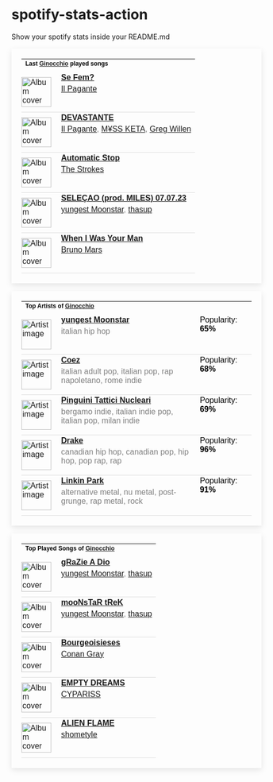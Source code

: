 # spotify-stats-action
Show your spotify stats inside your README.md

<!-- BEGIN SPOTIFY STATS: LAST PLAYED SONGS -->
<table style="border: none; padding: 20px; box-shadow: 0px 4px 12px rgba(0, 0, 0, 0.1); max-width: 100%; font-family: Arial, sans-serif;">
  <tr>
    <td colspan="3" style="padding-bottom: 10px;">
      <h4 style="margin: 0; font-size: 12px; color: black;">Last <a href="https://open.spotify.com/user/giuliotognetto00">Ginocchio</a> played songs</h4>
    </td>
  </tr>

  <!-- Begin song rows -->
  
  <tr style="border-bottom: 1px solid #ddd;">
    <td style="padding: 10px 10px 10px 0;">
      <img src="https://i.scdn.co/image/ab67616d0000b273ceaeb9d72a6398f943ca9ad8" href="https://open.spotify.com/track/4zvvPtGLxBFKvkQZdrR7N6" alt="Album cover" style="width: 60px; height: 60px;">
    </td>
    <td style="vertical-align: top; padding-left: 10px;">
      <p style="margin: 0; color: black;"><a href="https://open.spotify.com/track/4zvvPtGLxBFKvkQZdrR7N6"><strong>Se Fem?</strong></a></p>
      <p style="margin: 5px 0 0 0; color: grey;"><a href="https://open.spotify.com/artist/1vKXVGgIDP1XXZX4Tehjtn">Il Pagante</a></p>
    </td>
  </tr>
  
  <tr style="border-bottom: 1px solid #ddd;">
    <td style="padding: 10px 10px 10px 0;">
      <img src="https://i.scdn.co/image/ab67616d0000b273ceaeb9d72a6398f943ca9ad8" href="https://open.spotify.com/track/5zn8ZYHtLtbwaMF9ObwL8A" alt="Album cover" style="width: 60px; height: 60px;">
    </td>
    <td style="vertical-align: top; padding-left: 10px;">
      <p style="margin: 0; color: black;"><a href="https://open.spotify.com/track/5zn8ZYHtLtbwaMF9ObwL8A"><strong>DEVASTANTE</strong></a></p>
      <p style="margin: 5px 0 0 0; color: grey;"><a href="https://open.spotify.com/artist/1vKXVGgIDP1XXZX4Tehjtn">Il Pagante</a>, <a href="https://open.spotify.com/artist/594PwrFy2mmLueuUwUgoCM">M¥SS KETA</a>, <a href="https://open.spotify.com/artist/51ltJZ6rB893AdzgCxSOV3">Greg Willen</a></p>
    </td>
  </tr>
  
  <tr style="border-bottom: 1px solid #ddd;">
    <td style="padding: 10px 10px 10px 0;">
      <img src="https://i.scdn.co/image/ab67616d0000b2730f35726025e0f025da4c688f" href="https://open.spotify.com/track/6DUKQUhWqUySYngLXLNwP2" alt="Album cover" style="width: 60px; height: 60px;">
    </td>
    <td style="vertical-align: top; padding-left: 10px;">
      <p style="margin: 0; color: black;"><a href="https://open.spotify.com/track/6DUKQUhWqUySYngLXLNwP2"><strong>Automatic Stop</strong></a></p>
      <p style="margin: 5px 0 0 0; color: grey;"><a href="https://open.spotify.com/artist/0epOFNiUfyON9EYx7Tpr6V">The Strokes</a></p>
    </td>
  </tr>
  
  <tr style="border-bottom: 1px solid #ddd;">
    <td style="padding: 10px 10px 10px 0;">
      <img src="https://i.scdn.co/image/ab67616d0000b273f6da146e4b29f6cb182c6a72" href="https://open.spotify.com/track/3KpTCr0S7IGxGX7hLLX69z" alt="Album cover" style="width: 60px; height: 60px;">
    </td>
    <td style="vertical-align: top; padding-left: 10px;">
      <p style="margin: 0; color: black;"><a href="https://open.spotify.com/track/3KpTCr0S7IGxGX7hLLX69z"><strong>SELEÇAO (prod. MILES) 07.07.23</strong></a></p>
      <p style="margin: 5px 0 0 0; color: grey;"><a href="https://open.spotify.com/artist/3l9OOqBvHs4SM91bWqtaQb">yungest Moonstar</a>, <a href="https://open.spotify.com/artist/19i93sA0D7yS9dYoVNBqAA">thasup</a></p>
    </td>
  </tr>
  
  <tr style="border-bottom: 1px solid #ddd;">
    <td style="padding: 10px 10px 10px 0;">
      <img src="https://i.scdn.co/image/ab67616d0000b273926f43e7cce571e62720fd46" href="https://open.spotify.com/track/0nJW01T7XtvILxQgC5J7Wh" alt="Album cover" style="width: 60px; height: 60px;">
    </td>
    <td style="vertical-align: top; padding-left: 10px;">
      <p style="margin: 0; color: black;"><a href="https://open.spotify.com/track/0nJW01T7XtvILxQgC5J7Wh"><strong>When I Was Your Man</strong></a></p>
      <p style="margin: 5px 0 0 0; color: grey;"><a href="https://open.spotify.com/artist/0du5cEVh5yTK9QJze8zA0C">Bruno Mars</a></p>
    </td>
  </tr>
  
  <!-- End song rows -->
</table>
<!-- END SPOTIFY STATS: LAST PLAYED SONGS -->

<!-- BEGIN SPOTIFY STATS: TOP ARTISTS -->
<table style="border: none; padding: 20px; box-shadow: 0px 4px 12px rgba(0, 0, 0, 0.1); max-width: 100%; font-family: Arial, sans-serif;">
  <tr>
    <td colspan="3" style="padding-bottom: 10px;">
      <h4 style="margin: 0; font-size: 12px; color: black;">Top Artists of <a href="https://open.spotify.com/user/giuliotognetto00">Ginocchio</a></h4>
    </td>
  </tr>

  <!-- Begin artist rows -->
  
  <tr style="border-bottom: 1px solid #ddd;">
    <td style="padding: 10px 10px 10px 0;">
      <img src="https://i.scdn.co/image/ab67616d0000b2733e97097d544a704eb344cbe4" href="https://open.spotify.com/artist/3l9OOqBvHs4SM91bWqtaQb" alt="Artist image" style="width: 60px; height: 60px;">
    </td>
    <td style="vertical-align: top; padding-left: 10px;">
      <p style="margin: 0; color: black;"><a href="https://open.spotify.com/artist/3l9OOqBvHs4SM91bWqtaQb"><strong>yungest Moonstar</strong></a></p>
      <p style="margin: 5px 0 0 0; color: grey;">italian hip hop</p>
    </td>
    <td style="vertical-align: top; padding-left: 10px;">
      <p style="margin: 0; color: black;">Popularity: <strong>65%</strong></p>
    </td>
  </tr>
  
  <tr style="border-bottom: 1px solid #ddd;">
    <td style="padding: 10px 10px 10px 0;">
      <img src="https://i.scdn.co/image/ab6761610000e5eb8044505721270eb00050b188" href="https://open.spotify.com/artist/5dXlc7MnpaTeUIsHLVe3n4" alt="Artist image" style="width: 60px; height: 60px;">
    </td>
    <td style="vertical-align: top; padding-left: 10px;">
      <p style="margin: 0; color: black;"><a href="https://open.spotify.com/artist/5dXlc7MnpaTeUIsHLVe3n4"><strong>Coez</strong></a></p>
      <p style="margin: 5px 0 0 0; color: grey;">italian adult pop, italian pop, rap napoletano, rome indie</p>
    </td>
    <td style="vertical-align: top; padding-left: 10px;">
      <p style="margin: 0; color: black;">Popularity: <strong>68%</strong></p>
    </td>
  </tr>
  
  <tr style="border-bottom: 1px solid #ddd;">
    <td style="padding: 10px 10px 10px 0;">
      <img src="https://i.scdn.co/image/ab6761610000e5eb3b96cd66c6bf065f7b773a33" href="https://open.spotify.com/artist/6RdcIWVKYYzNzjQRd3oyHS" alt="Artist image" style="width: 60px; height: 60px;">
    </td>
    <td style="vertical-align: top; padding-left: 10px;">
      <p style="margin: 0; color: black;"><a href="https://open.spotify.com/artist/6RdcIWVKYYzNzjQRd3oyHS"><strong>Pinguini Tattici Nucleari</strong></a></p>
      <p style="margin: 5px 0 0 0; color: grey;">bergamo indie, italian indie pop, italian pop, milan indie</p>
    </td>
    <td style="vertical-align: top; padding-left: 10px;">
      <p style="margin: 0; color: black;">Popularity: <strong>69%</strong></p>
    </td>
  </tr>
  
  <tr style="border-bottom: 1px solid #ddd;">
    <td style="padding: 10px 10px 10px 0;">
      <img src="https://i.scdn.co/image/ab6761610000e5eb4293385d324db8558179afd9" href="https://open.spotify.com/artist/3TVXtAsR1Inumwj472S9r4" alt="Artist image" style="width: 60px; height: 60px;">
    </td>
    <td style="vertical-align: top; padding-left: 10px;">
      <p style="margin: 0; color: black;"><a href="https://open.spotify.com/artist/3TVXtAsR1Inumwj472S9r4"><strong>Drake</strong></a></p>
      <p style="margin: 5px 0 0 0; color: grey;">canadian hip hop, canadian pop, hip hop, pop rap, rap</p>
    </td>
    <td style="vertical-align: top; padding-left: 10px;">
      <p style="margin: 0; color: black;">Popularity: <strong>96%</strong></p>
    </td>
  </tr>
  
  <tr style="border-bottom: 1px solid #ddd;">
    <td style="padding: 10px 10px 10px 0;">
      <img src="https://i.scdn.co/image/ab6761610000e5ebb879fb76928dc28e9ecc7c2f" href="https://open.spotify.com/artist/6XyY86QOPPrYVGvF9ch6wz" alt="Artist image" style="width: 60px; height: 60px;">
    </td>
    <td style="vertical-align: top; padding-left: 10px;">
      <p style="margin: 0; color: black;"><a href="https://open.spotify.com/artist/6XyY86QOPPrYVGvF9ch6wz"><strong>Linkin Park</strong></a></p>
      <p style="margin: 5px 0 0 0; color: grey;">alternative metal, nu metal, post-grunge, rap metal, rock</p>
    </td>
    <td style="vertical-align: top; padding-left: 10px;">
      <p style="margin: 0; color: black;">Popularity: <strong>91%</strong></p>
    </td>
  </tr>
  
  <!-- End artist rows -->
</table>
<!-- END SPOTIFY STATS: TOP ARTISTS -->

<!-- BEGIN SPOTIFY STATS: MOST PLAYED SONG -->
<table style="border: none; padding: 20px; box-shadow: 0px 4px 12px rgba(0, 0, 0, 0.1); max-width: 100%; font-family: Arial, sans-serif;">
  <tr>
    <td colspan="3" style="padding-bottom: 10px;">
      <h4 style="margin: 0; font-size: 12px; color: black;">Top Played Songs of <a href="https://open.spotify.com/user/giuliotognetto00">Ginocchio</a></h4>
    </td>
  </tr>

  <!-- Begin top songs rows -->
  
  <tr style="border-bottom: 1px solid #ddd;">
    <td style="padding: 10px 10px 10px 0;">
      <img src="https://i.scdn.co/image/ab67616d0000b273f6da146e4b29f6cb182c6a72" href="https://open.spotify.com/track/0NUzLcrkkXeztSVlJYHOug" alt="Album cover" style="width: 60px; height: 60px;">
    </td>
    <td style="vertical-align: top; padding-left: 10px;">
      <p style="margin: 0; color: black;"><a href="https://open.spotify.com/track/0NUzLcrkkXeztSVlJYHOug"><strong>gRaZie A Dio</strong></a></p>
      <p style="margin: 5px 0 0 0; color: grey;"><a href="https://open.spotify.com/artist/3l9OOqBvHs4SM91bWqtaQb">yungest Moonstar</a>, <a href="https://open.spotify.com/artist/19i93sA0D7yS9dYoVNBqAA">thasup</a></p>
    </td>
  </tr>
  
  <tr style="border-bottom: 1px solid #ddd;">
    <td style="padding: 10px 10px 10px 0;">
      <img src="https://i.scdn.co/image/ab67616d0000b273f6da146e4b29f6cb182c6a72" href="https://open.spotify.com/track/4TrP5TjLKNKDmEaRDXfeQe" alt="Album cover" style="width: 60px; height: 60px;">
    </td>
    <td style="vertical-align: top; padding-left: 10px;">
      <p style="margin: 0; color: black;"><a href="https://open.spotify.com/track/4TrP5TjLKNKDmEaRDXfeQe"><strong>mooNsTaR tReK</strong></a></p>
      <p style="margin: 5px 0 0 0; color: grey;"><a href="https://open.spotify.com/artist/3l9OOqBvHs4SM91bWqtaQb">yungest Moonstar</a>, <a href="https://open.spotify.com/artist/19i93sA0D7yS9dYoVNBqAA">thasup</a></p>
    </td>
  </tr>
  
  <tr style="border-bottom: 1px solid #ddd;">
    <td style="padding: 10px 10px 10px 0;">
      <img src="https://i.scdn.co/image/ab67616d0000b27323e2af3e96fa7af0bd297e38" href="https://open.spotify.com/track/056bKm6W5j9QodOftRznUV" alt="Album cover" style="width: 60px; height: 60px;">
    </td>
    <td style="vertical-align: top; padding-left: 10px;">
      <p style="margin: 0; color: black;"><a href="https://open.spotify.com/track/056bKm6W5j9QodOftRznUV"><strong>Bourgeoisieses</strong></a></p>
      <p style="margin: 5px 0 0 0; color: grey;"><a href="https://open.spotify.com/artist/4Uc8Dsxct0oMqx0P6i60ea">Conan Gray</a></p>
    </td>
  </tr>
  
  <tr style="border-bottom: 1px solid #ddd;">
    <td style="padding: 10px 10px 10px 0;">
      <img src="https://i.scdn.co/image/ab67616d0000b2735094c7ddde5b276cf014875d" href="https://open.spotify.com/track/2HhzV3FY4eZGueF0KpXZUo" alt="Album cover" style="width: 60px; height: 60px;">
    </td>
    <td style="vertical-align: top; padding-left: 10px;">
      <p style="margin: 0; color: black;"><a href="https://open.spotify.com/track/2HhzV3FY4eZGueF0KpXZUo"><strong>EMPTY DREAMS</strong></a></p>
      <p style="margin: 5px 0 0 0; color: grey;"><a href="https://open.spotify.com/artist/1GzMtNyLiP1oM7yW0DyRhP">CYPARISS</a></p>
    </td>
  </tr>
  
  <tr style="border-bottom: 1px solid #ddd;">
    <td style="padding: 10px 10px 10px 0;">
      <img src="https://i.scdn.co/image/ab67616d0000b2735365fbb472e50f9d5a5c6828" href="https://open.spotify.com/track/4lUE5XMFjQJIbghJIjbzvl" alt="Album cover" style="width: 60px; height: 60px;">
    </td>
    <td style="vertical-align: top; padding-left: 10px;">
      <p style="margin: 0; color: black;"><a href="https://open.spotify.com/track/4lUE5XMFjQJIbghJIjbzvl"><strong>ALIEN FLAME</strong></a></p>
      <p style="margin: 5px 0 0 0; color: grey;"><a href="https://open.spotify.com/artist/06bDmVGHXfwwfFkRxXSDl0">shometyle</a></p>
    </td>
  </tr>
  
  <!-- End top songs rows -->
</table>
<!-- END SPOTIFY STATS: MOST PLAYED SONG -->